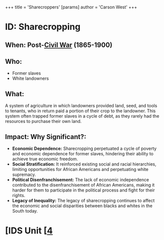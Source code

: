 +++
 title = 'Sharecroppers'
[params]
	author = 'Carson West'
+++
# ID: Sharecropping
## When: Post-[Civil War](./../civil-war/) (1865-1900)
## Who:
* Former slaves
* White landowners
## What:
A system of agriculture in which landowners provided land, seed, and tools to tenants, who in return paid a portion of their crop to the landowner. This system often trapped former slaves in a cycle of debt, as they rarely had the resources to purchase their own land.
## Impact: Why Significant?: 
* **Economic Dependence:** Sharecropping perpetuated a cycle of poverty and economic dependence for former slaves, hindering their ability to achieve true economic freedom.
* **Social Stratification:** It reinforced existing social and racial hierarchies, limiting opportunities for African Americans and perpetuating white supremacy.
* **Political Disenfranchisement:** The lack of economic independence contributed to the disenfranchisement of African Americans, making it harder for them to participate in the political process and fight for their rights.
* **Legacy of Inequality:** The legacy of sharecropping continues to affect the economic and social disparities between blacks and whites in the South today. 

# [IDS Unit [[4](./../ids-unit-[[4/)